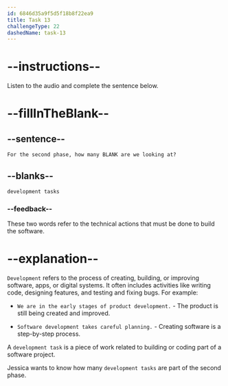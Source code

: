 ```yaml
---
id: 6846d35a9f5d5f18b8f22ea9
title: Task 13
challengeType: 22
dashedName: task-13
---
```


<!-- (audio) Jessica: For the second phase, how many development tasks are we looking at? -->

# --instructions--

Listen to the audio and complete the sentence below.

# --fillInTheBlank--

## --sentence--

`For the second phase, how many BLANK are we looking at?`

## --blanks--

`development tasks`

### --feedback--

These two words refer to the technical actions that must be done to build the software.

# --explanation--

`Development` refers to the process of creating, building, or improving software, apps, or digital systems. It often includes activities like writing code, designing features, and testing and fixing bugs. For example:

- `We are in the early stages of product development.` - The product is still being created and improved.

- `Software development takes careful planning.` - Creating software is a step-by-step process.

A `development task` is a piece of work related to building or coding part of a software project.

Jessica wants to know how many `development tasks` are part of the second phase.
